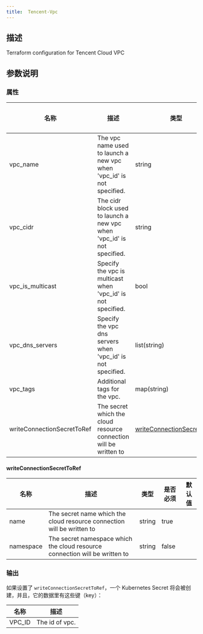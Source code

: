 ```yaml
---
title:  Tencent-Vpc
---
```


## 描述

Terraform configuration for Tencent Cloud VPC

## 参数说明


### 属性

 名称 | 描述 | 类型 | 是否必须 | 默认值 
 ------------ | ------------- | ------------- | ------------- | ------------- 
 vpc_name | The vpc name used to launch a new vpc when 'vpc_id' is not specified. | string | false |  
 vpc_cidr | The cidr block used to launch a new vpc when 'vpc_id' is not specified. | string | false |  
 vpc_is_multicast | Specify the vpc is multicast when 'vpc_id' is not specified. | bool | false |  
 vpc_dns_servers | Specify the vpc dns servers when 'vpc_id' is not specified. | list(string) | false |  
 vpc_tags | Additional tags for the vpc. | map(string) | false |  
 writeConnectionSecretToRef | The secret which the cloud resource connection will be written to | [writeConnectionSecretToRef](#writeConnectionSecretToRef) | false |  


#### writeConnectionSecretToRef

 名称 | 描述 | 类型 | 是否必须 | 默认值 
 ------------ | ------------- | ------------- | ------------- | ------------- 
 name | The secret name which the cloud resource connection will be written to | string | true |  
 namespace | The secret namespace which the cloud resource connection will be written to | string | false |  


### 输出

如果设置了 `writeConnectionSecretToRef`，一个 Kubernetes Secret 将会被创建，并且，它的数据里有这些键（key）：

 名称 | 描述 
 ------------ | ------------- 
 VPC_ID | The id of vpc.
